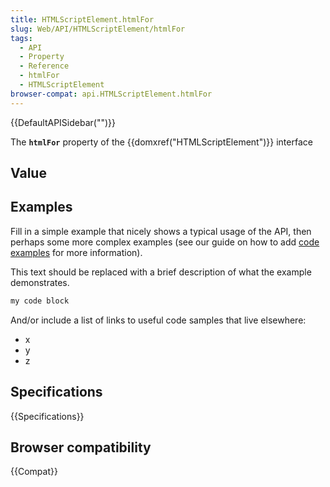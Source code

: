 ```yaml
---
title: HTMLScriptElement.htmlFor
slug: Web/API/HTMLScriptElement/htmlFor
tags:
  - API
  - Property
  - Reference
  - htmlFor
  - HTMLScriptElement
browser-compat: api.HTMLScriptElement.htmlFor
---
```

{{DefaultAPISidebar("")}}

The **`htmlFor`** property of the {{domxref("HTMLScriptElement")}} interface 

## Value



## Examples

Fill in a simple example that nicely shows a typical usage of the API, then perhaps some more complex examples (see our guide on how to add [code examples](/en-US/docs/MDN/Contribute/Structures/Code_examples) for more information).

This text should be replaced with a brief description of what the example demonstrates.

```js
my code block
```

And/or include a list of links to useful code samples that live elsewhere:

*   x
*   y
*   z

## Specifications

{{Specifications}}

## Browser compatibility

{{Compat}}


